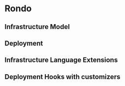 # Rondo

## Infrastructure Model

## Deployment

## Infrastructure Language Extensions

## Deployment Hooks with customizers
